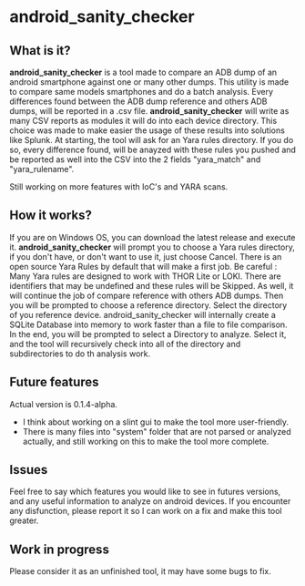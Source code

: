 # android_sanity_checker
## What is it?
**android_sanity_checker** is a tool made to compare an ADB dump of an android smartphone against one or many other dumps.
This utility is made to compare same models smartphones and do a batch analysis.
Every differences found between the ADB dump reference and others ADB dumps, will be reported in a .csv file.
**android_sanity_checker** will write as many CSV reports as modules it will do into each device directory.
This choice was made to make easier the usage of these results into solutions like Splunk.
At starting, the tool will ask for an Yara rules directory. If you do so, every difference found, will be anayzed with these rules you pushed and be reported as well into the CSV into the 2 fields "yara_match" and "yara_rulename".

Still working on more features with IoC's and YARA scans.

## How it works?
If you are on Windows OS, you can download the latest release and execute it.
**android_sanity_checker** will prompt you to choose a Yara rules directory, if you don't have, or don't want to use it, just choose Cancel.
There is an open source Yara Rules by default that will make a first job.
Be careful : Many Yara rules are designed to work with THOR Lite or LOKI. There are identifiers that may be undefined and these rules will be Skipped.
As well, it will continue the job of compare reference with others ADB dumps.
Then you will be prompted to choose a reference directory. Select the directory of you reference device. android_sanity_checker will internally create a SQLite Database into memory to work faster than a file to file comparison.
In the end, you will be prompted to select a Directory to analyze. Select it, and the tool will recursively check into all of the directory and subdirectories to do th analysis work.

## Future features
Actual version is 0.1.4-alpha.
- I think about working on a slint gui to make the tool more user-friendly.
- There is many files into "system" folder that are not parsed or analyzed actually, and still working on this to make the tool more complete.

## Issues
Feel free to say which features you would like to see in futures versions, and any useful information to analyze on android devices.
If you encounter any disfunction, please report it so I can work on a fix and make this tool greater.

## Work in progress
Please consider it as an unfinished tool, it may have some bugs to fix.